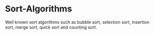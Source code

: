 # Sort-Algorithms
Well known sort algorithms such as bubble sort, selection sort, insertion sort, merge sort, quick sort and counting sort.
